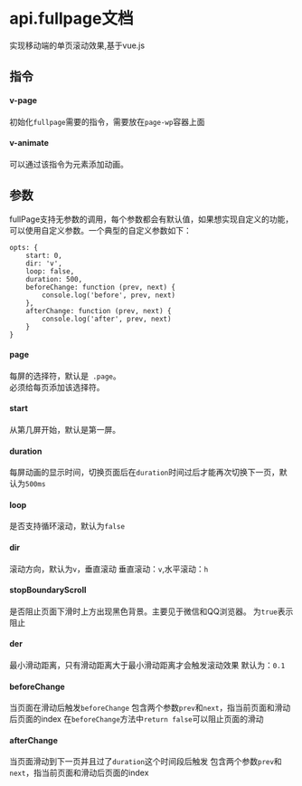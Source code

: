 # api.fullpage文档
实现移动端的单页滚动效果,基于vue.js

## 指令
#### v-page
初始化``fullpage``需要的指令，需要放在``page-wp``容器上面

#### v-animate
可以通过该指令为元素添加动画。

## 参数
fullPage支持无参数的调用，每个参数都会有默认值，如果想实现自定义的功能，可以使用自定义参数。一个典型的自定义参数如下：
```
opts: {
	start: 0,
	dir: 'v',
	loop: false,
	duration: 500,
	beforeChange: function (prev, next) {
		console.log('before', prev, next)
	},
	afterChange: function (prev, next) {
		console.log('after', prev, next)
	}
}
```
#### page
每屏的选择符，默认是`` .page``。  
必须给每页添加该选择符。

#### start
从第几屏开始，默认是第一屏。

#### duration
每屏动画的显示时间，切换页面后在``duration``时间过后才能再次切换下一页，默认为``500ms``

#### loop
是否支持循环滚动，默认为``false``

#### dir
滚动方向，默认为``v``，垂直滚动
垂直滚动：``v``,水平滚动：``h``

#### stopBoundaryScroll
是否阻止页面下滑时上方出现黑色背景。主要见于微信和QQ浏览器。
为``true``表示阻止

#### der
最小滑动距离，只有滑动距离大于最小滑动距离才会触发滚动效果
默认为：``0.1``

#### beforeChange
当页面在滑动后触发``beforeChange``
包含两个参数``prev``和``next``，指当前页面和滑动后页面的index
在``beforeChange``方法中``return false``可以阻止页面的滑动

#### afterChange
当页面滑动到下一页并且过了``duration``这个时间段后触发
包含两个参数``prev``和``next``，指当前页面和滑动后页面的index
